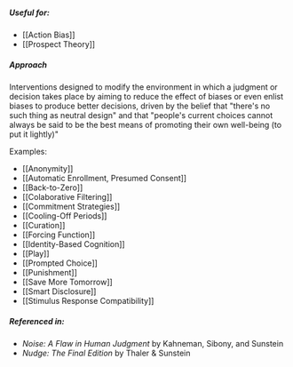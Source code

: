 ##### Useful for: 

- [[Action Bias]]
- [[Prospect Theory]] 

##### Approach

Interventions designed to modify the environment in which a judgment or decision takes place by aiming to reduce the effect of biases or even enlist biases to produce better decisions, driven by the belief that "there's no such thing as neutral design" and that "people's current choices cannot always be said to be the best means of promoting their own well-being (to put it lightly)"

Examples: 

- [[Anonymity]]
- [[Automatic Enrollment, Presumed Consent]]
- [[Back-to-Zero]]
- [[Colaborative Filtering]]
- [[Commitment Strategies]]
- [[Cooling-Off Periods]]
- [[Curation]]
- [[Forcing Function]]
- [[Identity-Based Cognition]]
- [[Play]]
- [[Prompted Choice]]
- [[Punishment]]
- [[Save More Tomorrow]]
- [[Smart Disclosure]]
- [[Stimulus Response Compatibility]]

##### Referenced in: 

- *Noise: A Flaw in Human Judgment* by Kahneman, Sibony, and Sunstein
- *Nudge: The Final Edition* by Thaler & Sunstein